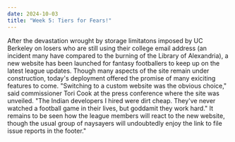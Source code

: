 ```yaml
---
date: 2024-10-03
title: "Week 5: Tiers for Fears!"
---
```


 After the devastation wrought by storage limitatons imposed by UC Berkeley on losers who are still using their college email address (an incident many have compared to the burning of the Library of Alexandria), a new website has been launched for fantasy footballers to keep up on the latest league updates. Though many aspects of the site remain under construction, today's deployment offered the promise of many exiciting features to come. "Switching to a custom website was the obvious choice," said commissioner Tori Cook at the press conference where the site was unveiled. "The Indian developers I hired were dirt cheap. They've never watched a football game in their lives, but goddamit they work hard." It remains to be seen how the league members will react to the new website, though the usual group of naysayers will undoubtedly enjoy the link to file issue reports in the footer."
